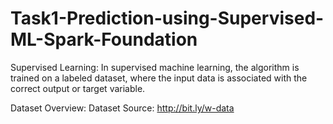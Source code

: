 # Task1-Prediction-using-Supervised-ML-Spark-Foundation

Supervised Learning: 
In supervised machine learning, the algorithm is trained on a labeled dataset, where the input data is associated with the correct output or target variable. 

 Dataset Overview:
 Dataset Source: http://bit.ly/w-data
